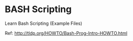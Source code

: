 # BASH Scripting
Learn Bash Scripting (Example Files)

Ref: http://tldp.org/HOWTO/Bash-Prog-Intro-HOWTO.html
